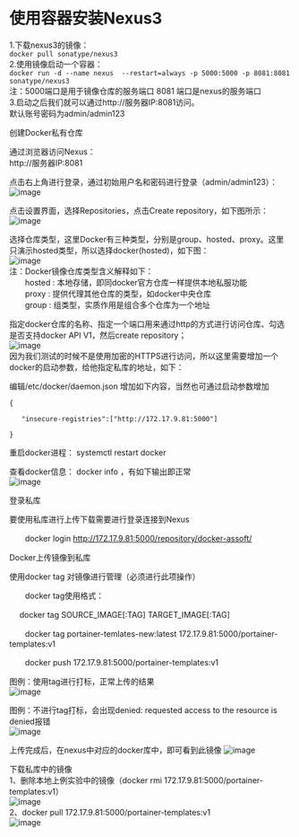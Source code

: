 使用容器安装Nexus3
=================
1.下载nexus3的镜像：  
``` docker pull sonatype/nexus3 ```  
2.使用镜像启动一个容器：  
``` docker run -d --name nexus  --restart=always -p 5000:5000 -p 8081:8081 sonatype/nexus3 ```  
注：5000端口是用于镜像仓库的服务端口   8081 端口是nexus的服务端口  
3.启动之后我们就可以通过http://服务器IP:8081访问。  
默认账号密码为admin/admin123  

创建Docker私有仓库   

通过浏览器访问Nexus：  
http://服务器IP:8081  

点击右上角进行登录，通过初始用户名和密码进行登录（admin/admin123）：  
![image](https://github.com/mykubernetes/linux-install/blob/master/image/nexus1.png)  
 

点击设置界面，选择Repositories，点击Create repository，如下图所示： 
![image](https://github.com/mykubernetes/linux-install/blob/master/image/nexus1.png)  
 

选择仓库类型，这里Docker有三种类型，分别是group、hosted、proxy。这里只演示hosted类型，所以选择docker(hosted)，如下图：  
![image](https://github.com/mykubernetes/linux-install/blob/master/image/nexus1.png)  
注：Docker镜像仓库类型含义解释如下：  
　　hosted : 本地存储，即同docker官方仓库一样提供本地私服功能  
　　proxy : 提供代理其他仓库的类型，如docker中央仓库  
　　group : 组类型，实质作用是组合多个仓库为一个地址  

指定docker仓库的名称、指定一个端口用来通过http的方式进行访问仓库、勾选是否支持docker API V1，然后create repository；  
![image](https://github.com/mykubernetes/linux-install/blob/master/image/nexus1.png)  
因为我们测试的时候不是使用加密的HTTPS进行访问，所以这里需要增加一个docker的启动参数，给他指定私库的地址，如下：  

编辑/etc/docker/daemon.json 增加如下内容，当然也可通过启动参数增加  
```
{

   "insecure-registries":["http://172.17.9.81:5000"]

}
```  
重启docker进程： systemctl restart docker  

查看docker信息： docker info ，有如下输出即正常  
![image](https://github.com/mykubernetes/linux-install/blob/master/image/nexus1.png)  
 

登录私库  

要使用私库进行上传下载需要进行登录连接到Nexus  

　　docker login http://172.17.9.81:5000/repository/docker-assoft/  

Docker上传镜像到私库  

使用docker tag 对镜像进行管理（必须进行此项操作）  

　　docker tag使用格式：  

　  docker tag SOURCE_IMAGE[:TAG]  TARGET_IMAGE[:TAG]  

　　docker tag portainer-temlates-new:latest 172.17.9.81:5000/portainer-templates:v1  

　　docker push 172.17.9.81:5000/portainer-templates:v1  

图例：使用tag进行打标，正常上传的结果  
![image](https://github.com/mykubernetes/linux-install/blob/master/image/nexus1.png)  
 

图例：不进行tag打标，会出现denied: requested access to the resource is denied报错  
![image](https://github.com/mykubernetes/linux-install/blob/master/image/nexus1.png)  
 


上传完成后，在nexus中对应的docker库中，即可看到此镜像
![image](https://github.com/mykubernetes/linux-install/blob/master/image/nexus1.png)  
 
下载私库中的镜像  
1、删除本地上例实验中的镜像（docker rmi 172.17.9.81:5000/portainer-templates:v1）  
![image](https://github.com/mykubernetes/linux-install/blob/master/image/nexus1.png)  
2、docker pull 172.17.9.81:5000/portainer-templates:v1  
![image](https://github.com/mykubernetes/linux-install/blob/master/image/nexus1.png)  
 
